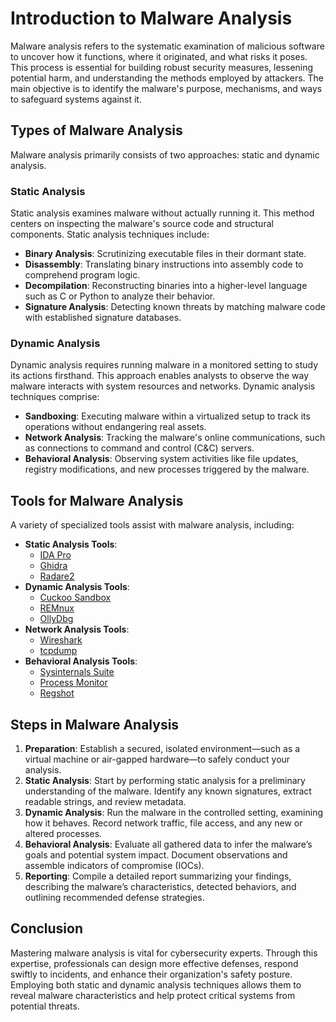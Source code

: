 # Introduction to Malware Analysis

Malware analysis refers to the systematic examination of malicious software to uncover how it functions, where it originated, and what risks it poses. This process is essential for building robust security measures, lessening potential harm, and understanding the methods employed by attackers. The main objective is to identify the malware's purpose, mechanisms, and ways to safeguard systems against it.

## Types of Malware Analysis

Malware analysis primarily consists of two approaches: static and dynamic analysis.

### Static Analysis

Static analysis examines malware without actually running it. This method centers on inspecting the malware's source code and structural components. Static analysis techniques include:

- **Binary Analysis**: Scrutinizing executable files in their dormant state.
- **Disassembly**: Translating binary instructions into assembly code to comprehend program logic.
- **Decompilation**: Reconstructing binaries into a higher-level language such as C or Python to analyze their behavior.
- **Signature Analysis**: Detecting known threats by matching malware code with established signature databases.

### Dynamic Analysis

Dynamic analysis requires running malware in a monitored setting to study its actions firsthand. This approach enables analysts to observe the way malware interacts with system resources and networks. Dynamic analysis techniques comprise:

- **Sandboxing**: Executing malware within a virtualized setup to track its operations without endangering real assets.
- **Network Analysis**: Tracking the malware's online communications, such as connections to command and control (C&C) servers.
- **Behavioral Analysis**: Observing system activities like file updates, registry modifications, and new processes triggered by the malware.

## Tools for Malware Analysis

A variety of specialized tools assist with malware analysis, including:

- **Static Analysis Tools**:
  - [IDA Pro](https://hex-rays.com/ida-pro/)
  - [Ghidra](https://ghidra-sre.org/)
  - [Radare2](https://rada.re/n/)
- **Dynamic Analysis Tools**:
  - [Cuckoo Sandbox](https://cuckoosandbox.org/)
  - [REMnux](https://remnux.org/)
  - [OllyDbg](http://www.ollydbg.de/)
- **Network Analysis Tools**:
  - [Wireshark](https://www.wireshark.org/)
  - [tcpdump](https://www.tcpdump.org/)
- **Behavioral Analysis Tools**:
  - [Sysinternals Suite](https://docs.microsoft.com/en-us/sysinternals/)
  - [Process Monitor](https://docs.microsoft.com/en-us/sysinternals/downloads/procmon)
  - [Regshot](https://sourceforge.net/projects/regshot/)

## Steps in Malware Analysis

1. **Preparation**: Establish a secured, isolated environment—such as a virtual machine or air-gapped hardware—to safely conduct your analysis.
2. **Static Analysis**: Start by performing static analysis for a preliminary understanding of the malware. Identify any known signatures, extract readable strings, and review metadata.
3. **Dynamic Analysis**: Run the malware in the controlled setting, examining how it behaves. Record network traffic, file access, and any new or altered processes.
4. **Behavioral Analysis**: Evaluate all gathered data to infer the malware’s goals and potential system impact. Document observations and assemble indicators of compromise (IOCs).
5. **Reporting**: Compile a detailed report summarizing your findings, describing the malware’s characteristics, detected behaviors, and outlining recommended defense strategies.

## Conclusion

Mastering malware analysis is vital for cybersecurity experts. Through this expertise, professionals can design more effective defenses, respond swiftly to incidents, and enhance their organization's safety posture. Employing both static and dynamic analysis techniques allows them to reveal malware characteristics and help protect critical systems from potential threats.
